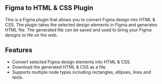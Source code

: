 ## Figma to HTML & CSS Plugin
This is a Figma plugin that allows you to convert Figma design into HTML & CSS. The plugin takes the selected design elements in Figma and generates HTML file. The generated file can be saved and used to bring your Figma designs to life on the web.

## Features
- Convert selected Figma design elements into HTML & CSS.
- Download the generated HTML & CSS as a file.
- Supports multiple node types including rectangles, ellipses, lines and texts.